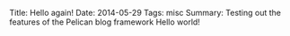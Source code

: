 Title:  Hello again! 
Date: 2014-05-29
Tags: misc
Summary: Testing out the features of the Pelican blog framework
Hello world!
